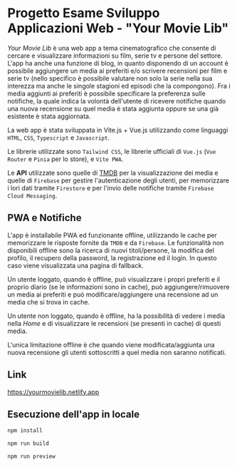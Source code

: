 # Progetto Esame Sviluppo Applicazioni Web - "Your Movie Lib"

*Your Movie Lib* è una web app a tema cinematografico che consente di cercare e visualizzare
informazioni su film, serie tv e persone del settore. L'app ha anche una funzione di blog, in
quanto disponendo di un account è possibile aggiungere un media ai preferiti e/o scrivere recensioni
per film e serie tv (nello specifico è possibile valutare non solo la serie nella sua interezza ma anche le
singole stagioni ed episodi che la compongono). Fra i media aggiunti ai preferiti è possibile specificare
la preferenza sulle notifiche, la quale indica la volontà dell'utente di ricevere notifiche quando una nuova recensione
su quel media è stata aggiunta oppure se una già esistente è stata aggiornata.

La web app è stata sviluppata in Vite.js + Vue.js utilizzando come linguaggi `HTML`, `CSS`, `Typescript` e `Javascript`.

Le librerie utilizzate sono `Tailwind CSS`, le librerie ufficiali di `Vue.js` (`Vue Router` e `Pinia` per lo store), e
`Vite PWA`.

Le **API** utilizzate sono quelle di [TMDB](https://developer.themoviedb.org/docs/getting-started) per la visualizzazione dei media
e quelle di `Firebase` per gestire l'autenticazione degli utenti, per memorizzare i lori dati tramite `Firestore` e per l'invio
delle notifiche tramite `Firebase Cloud Messaging`.

## PWA e Notifiche

L'app è installabile PWA ed funzionante offline, utilizzando le cache per memorizzare le risposte fornite da `TMDB` e da `Firebase`.
Le funzionalità non disponibili offline sono la ricerca di nuovi titoli/persone, la modifica del profilo, il recupero della password, la registrazione ed il login. In questo caso viene visualizzata una pagina di fallback.

Un utente loggato, quando è offline, può visualizzare i propri preferiti e il proprio diario (se le informazioni sono in cache), può
aggiungere/rimuovere un media ai preferiti e può modificare/aggiungere una recensione ad un media che si trova in cache.

Un utente non loggato, quando è offline, ha la possibilità di vedere i media nella *Home* e di visualizzare le recensioni (se presenti in cache) di questi media.

L'unica limitazione offline è che quando viene modificata/aggiunta una nuova recensione gli utenti sottoscritti a quel media
non saranno notificati.

## Link

https://yourmovielib.netlify.app

## Esecuzione dell'app in locale

```sh
npm install
```

```sh
npm run build
```

```sh
npm run preview
```